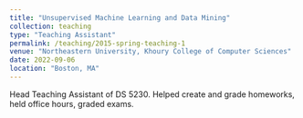 ```yaml
---
title: "Unsupervised Machine Learning and Data Mining"
collection: teaching
type: "Teaching Assistant"
permalink: /teaching/2015-spring-teaching-1
venue: "Northeastern University, Khoury College of Computer Sciences"
date: 2022-09-06
location: "Boston, MA"
---
```


Head Teaching Assistant of DS 5230. Helped create and grade homeworks, held office hours, graded exams.